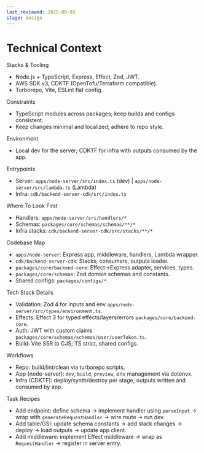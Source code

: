 ```yaml
---
last_reviewed: 2025-09-03
stage: design
---
```


# Technical Context

Stacks & Tooling

- Node.js + TypeScript, Express, Effect, Zod, JWT.
- AWS SDK v3, CDKTF (OpenTofu/Terraform compatible).
- Turborepo, Vite, ESLint flat config.

Constraints

- TypeScript modules across packages; keep builds and configs consistent.
- Keep changes minimal and localized; adhere to repo style.

Environment

- Local dev for the server; CDKTF for infra with outputs consumed by the app.

Entrypoints

- Server: `apps/node-server/src/index.ts` (dev) | `apps/node-server/src/lambda.ts` (Lambda)
- Infra: `cdk/backend-server-cdk/src/index.ts`

Where To Look First

- Handlers: `apps/node-server/src/handlers/*`
- Schemas: `packages/core/schemas/schemas/**/*`
- Infra stacks: `cdk/backend-server-cdk/src/stacks/**/*`

Codebase Map

- `apps/node-server`: Express app, middleware, handlers, Lambda wrapper.
- `cdk/backend-server-cdk`: Stacks, consumers, outputs loader.
- `packages/core/backend-core`: Effect→Express adapter, services, types.
- `packages/core/schemas`: Zod domain schemas and constants.
- Shared configs: `packages/configs/*`.

Tech Stack Details

- Validation: Zod 4 for inputs and env `apps/node-server/src/types/environment.ts`.
- Effects: Effect 3 for typed effects/layers/errors `packages/core/backend-core`.
- Auth: JWT with custom claims `packages/core/schemas/schemas/user/userToken.ts`.
- Build: Vite SSR to CJS; TS strict, shared configs.

Workflows

- Repo: build/lint/clean via turborepo scripts.
- App (node-server): `dev`, `build`, `preview`, env management via dotenvx.
- Infra (CDKTF): deploy/synth/destroy per stage; outputs written and consumed by app.

Task Recipes

- Add endpoint: define schema → implement handler using `parseInput` → wrap with `generateRequestHandler` → wire route → run dev.
- Add table/GSI: update schema constants → add stack changes → deploy → load outputs → update app client.
- Add middleware: implement Effect middleware → wrap as `RequestHandler` → register in server entry.
